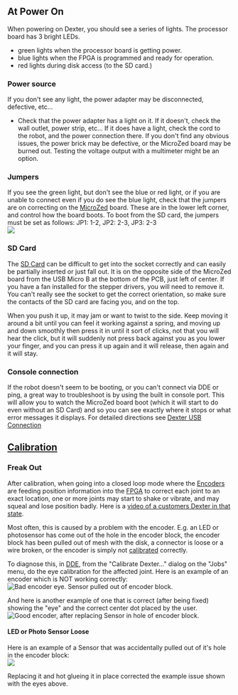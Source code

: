 ## At Power On
When powering on Dexter, you should see a series of lights. The processor board has 3 bright LEDs.
- green lights when the processor board is getting power.
- blue lights when the FPGA is programmed and ready for operation.
- red lights during disk access (to the SD card.)

### Power source
If you don't see any light, the power adapter may be disconnected, defective, etc...
- Check that the power adapter has a light on it. If it doesn't, check the wall outlet, power strip, etc... If it does have a light, check the cord to the robot, and the power connection there. If you don't find any obvious issues, the power brick may be defective, or the MicroZed board may be burned out. Testing the voltage output with a multimeter might be an option.

### Jumpers
If you see the green light, but don't see the blue or red light, or if you are unable to connect even if you do see the blue light, check that the jumpers are on correcting on the [MicroZed](MicroZed) board. These are in the lower left corner, and control how the board boots. To boot from the SD card, the jumpers must be set as follows: JP1: 1-2, JP2: 2-3, JP3: 2-3<br>
![](https://user-images.githubusercontent.com/419392/59471887-65703d00-8df1-11e9-8719-f88cfd6d3ffb.png)

### SD Card
The [SD Card](SD-Card-Image) can be difficult to get into the socket correctly and can easily be partially inserted or just fall out. It is on the opposite side of the MicroZed board from the USB Micro B at the bottom of the PCB, just left of center. If you have a fan installed for the stepper drivers, you will need to remove it. You can't really see the socket to get the correct orientation, so make sure the contacts of the SD card are facing you, and on the top.

When you push it up, it may jam or want to twist to the side. Keep moving it around a bit until you can feel it working against a spring, and moving up and down smoothly then press it in until it sort of clicks, not that you will hear the click, but it will suddenly not press back against you as you lower your finger, and you can press it up again and it will release, then again and it will stay. 

### Console connection
If the robot doesn't seem to be booting, or you can't connect via DDE or ping, a great way to troubleshoot is by using the built in console port. This will allow you to watch the MicroZed board boot (which it will start to do even without an SD Card) and so you can see exactly where it stops or what error messages it displays. For detailed directions see [Dexter USB Connection](Dexter-USB-Connection)

## [Calibration](Encoder-Calibration)

### Freak Out

After calibration, when going into a closed loop mode where the [Encoders](Encoders) are feeding position information into the [FPGA](FPGA) to correct each joint to an exact location, one or more joints may start to shake or vibrate, and may squeal and lose position badly. Here is a [video of a customers Dexter in that state](https://youtu.be/S1g-IPPbs4I).

Most often, this is caused by a problem with the encoder. E.g. an LED or photosensor has come out of the hole in the encoder block, the encoder block has been pulled out of mesh with the disk, a connector is loose or a wire broken, or the encoder is simply not [calibrated](Encoder-Calibration) correctly. 

To diagnose this, in [DDE](DDE), from the "Calibrate Dexter..." dialog on the "Jobs" menu, do the eye calibration for the affected joint. Here is an example of an encoder which is NOT working correctly:<br>
![Bad encoder eye. Sensor pulled out of encoder block.](https://user-images.githubusercontent.com/419392/59715702-4f83c300-91c9-11e9-85df-87ec6569a9de.png)

And here is another example of one that is correct (after being fixed) showing the "eye" and the correct center dot placed by the user.<br>
![Good encoder, after replacing Sensor in hole of encoder block.](https://user-images.githubusercontent.com/419392/59716213-6d9df300-91ca-11e9-87d6-0b530f39fb61.png)

#### LED or Photo Sensor Loose

Here is an example of a Sensor that was accidentally pulled out of it's hole in the encoder block:<br>
![](https://user-images.githubusercontent.com/419392/59716415-cff6f380-91ca-11e9-94e7-980a95b79e56.png)

Replacing it and hot glueing it in place corrected the example issue shown with the eyes above. 